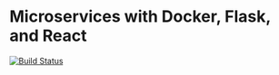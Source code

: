 # Microservices with Docker, Flask, and React

[![Build Status](https://travis.ci.org/colinheye/testdriven-app.svg?branch=master)](https://travis-ci.org/colinheye/testdriven-app)